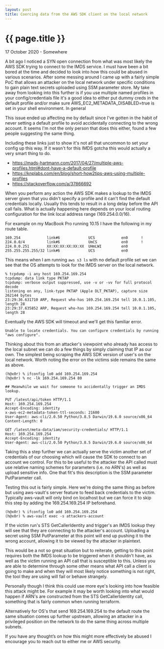 ```yaml
---
layout: post
title: Coercing data from the AWS SDK client on the local network
---
```


{{ page.title }}
================

<p class="meta">17 October 2020 - Somewhere</p>
A bit ago I noticed a SYN open connection from what was most likely the AWS SDK trying to connect to the IMDS service. I must have been a bit bored at the time and decided to look into how this could be abused in various scenarios. After some messing around I came up with a fairly simple PoC that allows an attacker on the local network under specific conditions to gain plain text secrets uploaded using SSM parameter store. My take away from looking into this further is if you use multiple named profiles in your config/credentials file it's a good idea to either put dummy creds in the default profile and/or make sure AWS_EC2_METADATA_DISABLED=true is set in your shell environment. In general

This issue ended up affecting me by default since I've gotten in the habit of never setting a default profile to avoid accidentally connecting to the wrong account. It seems I'm not the only person that does this either, found a few people suggesting the same thing.

Including these links just to show it's not all that uncommon to set your config up this way. If it wasn't for this IMDS gotcha this would actually a very smart thing to do.

* https://mads-hartmann.com/2017/04/27/multiple-aws-profiles.html#dont-have-a-default-profile
* https://knplabs.com/en/blog/short-how2tips-aws-using-multiple-profiles
* https://stackoverflow.com/a/37866692

When you perform any action the AWS SDK makes a lookup to the IMDS server given that you didn't specify a profile and it can't find the default credentials locally. Usually this tends to result in a long delay before the API call fails. What is actually happening here depends on your local routing configuration for the link local address range (169.254.0.0/16).

For example on my MacBook Pro running 10.15 I have the following in my route table.


```
169.254            link#6             UCS            en0      !
224.0.0/4          link#6             UmCS           en0      !
224.0.0.251        XX:XX:XX:XX:XX:XX  UHmLWI         en0       
255.255.255.255/32 link#6             UCS            en0
```

This means when I am running `aws s3 ls` with no default profile set we can see that the OS attempts to look for the IMDS server on the local network.


```
% tcpdump -i any host 169.254.169.254
tcpdump: data link type PKTAP
tcpdump: verbose output suppressed, use -v or -vv for full protocol decode
listening on any, link-type PKTAP (Apple DLT_PKTAP), capture size 262144 bytes
23:29:36.631710 ARP, Request who-has 169.254.169.254 tell 10.0.1.105, length 28
23:29:37.635852 ARP, Request who-has 169.254.169.254 tell 10.0.1.105, length 28
```


Eventually the AWS SDK will timeout and we'll get this familiar error.

```
Unable to locate credentials. You can configure credentials by running "aws configure".
```

Thinking about this from an attacker's viewpoint who already has access to the local subnet we can do a few things by simply claiming that IP as our own. The simplest being scraping the AWS SDK version of user's on the local network. Worth noting the error on the victims side remains the same as above.


```
(h@x0r) % ifconfig lo0 add 169.254.169.254
(h@x0r) % nc -lk 169.254.169.254 80

## Meanwhile we wait for someone to accidentally trigger an IMDS lookup.

PUT /latest/api/token HTTP/1.1
Host: 169.254.169.254
Accept-Encoding: identity
x-aws-ec2-metadata-token-ttl-seconds: 21600
User-Agent: aws-cli/2.0.50 Python/3.8.5 Darwin/19.6.0 source/x86_64
Content-Length: 0

GET /latest/meta-data/iam/security-credentials/ HTTP/1.1
Host: 169.254.169.254
Accept-Encoding: identity
User-Agent: aws-cli/2.0.50 Python/3.8.5 Darwin/19.6.0 source/x86_64
```

Taking this a step further we can actually serve the victim another set of credentials of our choosing which will cause the SDK to connect to an account we control. For this to be useful to the attacker the API called must use relative naming schemes for parameters (i.e. no ARN's) as well as upload sensitive info. One that fit's this description is the SSM parameter PutParameter call.


Testing this out is fairly simple. Here we're doing the same thing as before but using aws-vault's server feature to feed back credentials to the victim. Typically aws-vault will only bind on localhost but we can force it to skip this step by adding the 169.254.169.254 IP beforehand.


```
(h@x0r) % ifconfig lo0 add 169.254.169.254
(h@x0r) % aws-vault exec -s attackers-account
```


If the victim run's STS GetCallerIdentity and trigger's an IMDS lookup they will see that they are connecting to the attacker's account. Uploading a secret using SSM PutParameter at this point will end up pushing it to the wrong account, allowing it to be viewed by the attacker in plaintext.

This would be a not so great situation but to reiterate, getting to this point requires both the IMDS lookup to be triggered when it shouldn't have, as well as the victim running an API call that is susceptible to this. Unless you are able to determine through some other means what API call a client is going to make and when they will most likely notice something is not right, the tool they are using will fail or behave strangely.

Personally though I think this could use more eye's looking into how feasible this attack might be. For example it may be worth looking into what would happen if ARN's are constructed from the STS GetCallerIdentity call, something that is fairly common when running terraform.

Alternatively for OS's that send 169.254.169.254 to the default route the same situation comes up further upstream, allowing an attacker in a privileged position on the network to do the same thing across multiple subnets.

If you have any thought’s on how this might more effectively be abused I encourage you to reach out to either me or AWS security.

